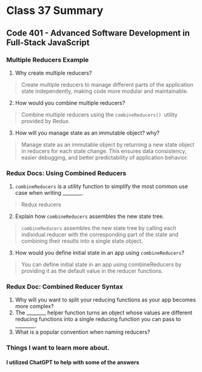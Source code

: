 # Class 37 Summary
## Code 401 - Advanced Software Development in Full-Stack JavaScript

### Multiple Reducers Example
1. Why create multiple reducers?
> Create multiple reducers to manage different parts of the application state independently, making code more modular and maintainable.
2. How would you combine multiple reducers?
> Combine multiple reducers using the `combineReducers() `utility provided by Redux.
3. How will you manage state as an immutable object? why?
> Manage state as an immutable object by returning a new state object in reducers for each state change. This ensures data consistency, easier debugging, and better predictability of application behavior.

### Redux Docs: Using Combined Reducers
1. `combineReducers` is a utility function to simplify the most common use case when writing ________.
> Redux reducers
2. Explain how `combineReducers` assembles the new state tree.
> `combineReducers` assembles the new state tree by calling each individual reducer with the corresponding part of the state and combining their results into a single state object.
3. How would you define initial state in an app using `combineReducers`?
> You can define initial state in an app using combineReducers by providing it as the default value in the reducer functions.

### Redux Doc: Combined Reducer Syntax
1. Why will you want to split your reducing functions as your app becomes more complex?
2. The ________ helper function turns an object whose values are different reducing functions into a single reducing function you can pass to ________.
3. What is a popular convention when naming reducers?

### Things I want to learn more about.

#### I utilized ChatGPT to help with some of the answers